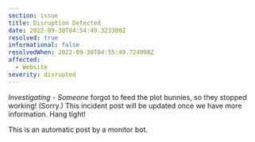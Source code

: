 ```yaml
---
section: issue
title: Disruption Detected
date: 2022-09-30T04:54:49.323300Z
resolved: true
informational: false
resolvedWhen: 2022-09-30T04:55:49.724998Z
affected:
  - Website
severity: disrupted
---
```

*Investigating* - _Someone_ forgot to feed the plot bunnies, so they stopped working! (Sorry.) This incident post will be updated once we have more information. Hang tight!

This is an automatic post by a monitor bot.
        
